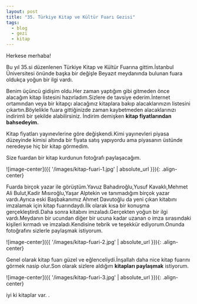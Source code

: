 ```yaml
---
layout: post
title: "35. Türkiye Kitap ve Kültür Fuarı Gezisi"
tags:
  - blog
  - gezi
  - kitap
---
```


Herkese merhaba!

Bu yıl 35.si düzenlenen Türkiye Kitap ve Kültür Fuarına gittim.İstanbul Üniversitesi önünde başka bir değişle Beyazıt meydanında bulunan fuara oldukça yoğun bir ilgi vardı.

Benim üçüncü gidişim oldu.Her zaman yaptığım gibi gitmeden önce alacağım kitap listesini hazırladım.Sizlere de tavsiye ederim.İnternet ortamından veya bir kitapçı alacağınız kitaplara bakıp alacaklarınızın listesini çıkartın.Böylelikle fuara gittiğinizde zaman kaybetmeden alacaklarınızı indirimli bir şekilde alabilirsiniz. İndirim demişken **kitap fiyatlarından bahsedeyim.**

Kitap fiyatları yayınevlerine göre değişkendi.Kimi yayınevleri piyasa düzeyinde kimisi altında bir fiyata satış yapıyordu ama piyasanın üstünde neredeyse hiç bir kitap görmedim.

Size fuardan bir kitap kurdunun fotoğrafı paylaşacağım.

![image-center]({{ '/images/kitap-fuari-1.jpg' | absolute_url }}){: .align-center}

Fuarda birçok yazar ile görüştüm.Yavuz Bahadıroğlu,Yusuf Kavaklı,Mehmet Ali Bulut,Kadir Mısıroğlu,Yaşar Alptekin ve tanımadığım birçok yazar vardı.Ayrıca eski Başbakanımız Ahmet Davutoğlu da yeni çıkan kitabını imzalamak için kitap fuarındaydı.İlk olarak kısa bir konuşma gerçekleştirdi.Daha sonra kitabını imzaladı.Gerçekten yoğun bir ilgi vardı.Meydanın bir ucundan diğer bir ucuna kadar uzanan o imza sırasındaki kişileri kırmadı ve imzaladı.Kendisine tebrik ve teşekkür ediyorum.Onunda fotoğrafını sizlerle paylaşmak istiyorum.

![image-center]({{ '/images/kitap-fuari-2.jpg' | absolute_url }}){: .align-center}

Genel olarak kitap fuarı güzel ve eğlenceliydi.İnşallah daha nice kitap fuarını görmek nasip olur.Son olarak sizlere aldığım **kitapları paylaşmak** istiyorum.

![image-center]({{ '/images/kitap-fuari-3.jpg' | absolute_url }}){: .align-center}

iyi ki kitaplar var. .

